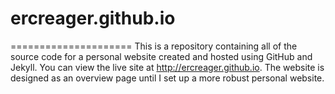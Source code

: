 # ercreager.github.io
=====================
This is a repository containing all of the source code for a personal website created and hosted using GitHub and Jekyll. You can view the live site at <http://ercreager.github.io>. The website is designed as an overview page until I set up a more robust personal website. 
